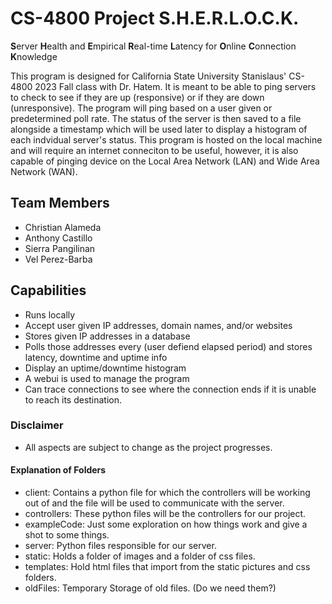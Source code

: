 # CS-4800 Project S.H.E.R.L.O.C.K.
**S**erver **H**ealth and **E**mpirical **R**eal-time **L**atency for **O**nline **C**onnection **K**nowledge

This program is designed for California State University Stanislaus' CS-4800 2023 Fall class with Dr. Hatem. It is meant to be able to ping servers to check to see if they are up (responsive) or if they are down (unresponsive). The program will ping based on a user given or predetermined poll rate. The status of the server is then saved to a file alongside a timestamp which will be used later to display a histogram of each indvidual server's status.  This program is hosted on the local machine and will require an internet conneciton to be useful, however, it is also capable of pinging device on the Local Area Network (LAN) and Wide Area Network (WAN).

## Team Members
- Christian Alameda
- Anthony Castillo
- Sierra Pangilinan
- Vel Perez-Barba

## Capabilities
- Runs locally
- Accept user given IP addresses, domain names, and/or websites
- Stores given IP addresses in a database
- Polls those addresses every (user defiend elapsed period) and stores latency, downtime and uptime info
- Display an uptime/downtime histogram
- A webui is used to manage the program
- Can trace connections to see where the connection ends if it is unable to reach its destination.

### Disclaimer
- All aspects are subject to change as the project progresses.

#### Explanation of Folders
- client: Contains a python file for which the controllers will be working out of and the file will be used to communicate with the server.
- controllers: These python files will be the controllers for our project.
- exampleCode: Just some exploration on how things work and give a shot to some things.
- server: Python files responsible for our server.
- static: Holds a folder of images and a folder of css files.
- templates: Hold html files that import from the static pictures and css folders.
- oldFiles: Temporary Storage of old files. (Do we need them?)
